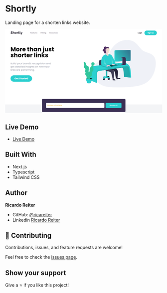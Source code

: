 # Shortly

Landing page for a shorten links website.

<p>
    <img src="public/shortly-home.png" >
</p>

## Live Demo

- [Live Demo](https://shortly-gules-nine.vercel.app/)

## Built With

- Next.js
- Typescript
- Tailwind CSS

## Author

**Ricardo Reiter**

- GitHub: [@ricareiter](https://github.com/ricareiter)
- Linkedin [Ricardo Reiter](https://www.linkedin.com/in/ricardoreiter/)

## 🤝 Contributing

Contributions, issues, and feature requests are welcome!

Feel free to check the [issues page](https://github.com/ricareiter/shortly/issues).

## Show your support

Give a ⭐️ if you like this project!
